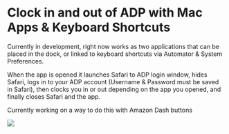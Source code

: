# Clock in and out of ADP with Mac Apps & Keyboard Shortcuts

Currently in development, right now works as two applications that can be placed in the dock, or linked to keyboard shortcuts via Automator & System Preferences.  

When the app is opened it launches Safari to ADP login window, hides Safari, logs in to your ADP account (Username & Password must be saved in Safari), then clocks you in or out depending on the app you opened, and finally closes Safari and the app.

Currently working on a way to do this with Amazon Dash buttons

<img src="https://s4.postimg.org/4bk74p09p/Screen_Shot_2017-07-13_at_12.38.56_PM.png" />
